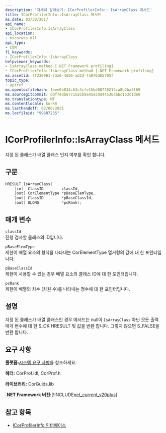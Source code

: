 ```yaml
---
description: '자세히 알아보기: ICorProfilerInfo:: IsArrayClass 메서드'
title: ICorProfilerInfo::IsArrayClass 메서드
ms.date: 03/30/2017
api_name:
- ICorProfilerInfo.IsArrayClass
api_location:
- mscorwks.dll
api_type:
- COM
f1_keywords:
- ICorProfilerInfo::IsArrayClass
helpviewer_keywords:
- IsArrayClass method [.NET Framework profiling]
- ICorProfilerInfo::IsArrayClass method [.NET Framework profiling]
ms.assetid: 7f230961-23a6-4d56-ad2d-7a876d65705f
topic_type:
- apiref
ms.openlocfilehash: 1eee0b834c63c3cfe15bd08776214ca8b2ba3f69
ms.sourcegitcommit: ddf7edb67715a5b9a45e3dd44536dabc153c1de0
ms.translationtype: MT
ms.contentlocale: ko-KR
ms.lasthandoff: 02/06/2021
ms.locfileid: "99687235"
---
```

# <a name="icorprofilerinfoisarrayclass-method"></a>ICorProfilerInfo::IsArrayClass 메서드

지정 된 클래스가 배열 클래스 인지 여부를 확인 합니다.  
  
## <a name="syntax"></a>구문  
  
```cpp  
HRESULT IsArrayClass(  
    [in]  ClassID        classId,  
    [out] CorElementType *pBaseElemType,  
    [out] ClassID        *pBaseClassId,  
    [out] ULONG          *pcRank);  
```  
  
## <a name="parameters"></a>매개 변수  

 `classId`  
 진행 검사할 클래스의 ID입니다.  
  
 `pBaseElemType`  
 제한이 배열 요소의 형식을 나타내는 CorElementType 열거형의 값에 대 한 포인터입니다.  
  
 `pBaseClassId`  
 제한이 사용할 수 있는 경우 배열 요소의 클래스 ID에 대 한 포인터입니다.  
  
 `pcRank`  
 제한이 배열의 차수 (차원 수)를 나타내는 정수에 대 한 포인터입니다.  
  
## <a name="remarks"></a>설명  

 지정 된 클래스가 배열 클래스인 경우 메서드는 null이 `IsArrayClass` 아닌 모든 출력 매개 변수에 대 한 S_OK HRESULT 및 값을 반환 합니다. 그렇지 않으면 S_FALSE을 반환 합니다.  
  
## <a name="requirements"></a>요구 사항  

 **플랫폼:**[시스템 요구 사항](../../get-started/system-requirements.md)을 참조하세요.  
  
 **헤더:** CorProf.idl, CorProf.h  
  
 **라이브러리:** CorGuids.lib  
  
 **.NET Framework 버전:**[!INCLUDE[net_current_v20plus](../../../../includes/net-current-v20plus-md.md)]  
  
## <a name="see-also"></a>참고 항목

- [ICorProfilerInfo 인터페이스](icorprofilerinfo-interface.md)
